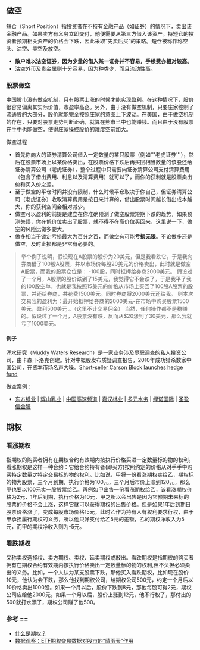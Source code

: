 ## 做空
短仓（Short Position）指投资者在不持有金融产品（如证券）的情况下，卖出该金融产品。如果卖方有义务立即交付，他便需要从第三方借入该资产。持短仓的投资者预期相关资产的价格会下跌，因此采取“先卖后买”的策略。短仓被称作称空头、沽空、卖空及放空。
* **散户难以沽空证券，因为少量的借入某一证券并不容易，手续费亦相对较高。**
* 沽空外币及贵金属则十分容易，因为种类少，而且流动性高。

### 股票做空
中国股市没有做空机制，只有股票上涨的时候才能实现盈利。在这种情况下，股价很容易偏离其实际价值，市盈率高企。另外，由于没有做空机制，只要庄家控制了流通股的大部分，股价就能完全按照庄家的意图上下波动。在美国，由于做空机制的存在，只要对股票走势判断正确，就算在熊市当中也能赚钱。而且由于没有股票在手中也能做空，使得庄家操控股价的难度空前加大。

做空过程
* 首先你向大的证券清算公司借入一定数量的某只股票（例如'''老虎证券'''），然后在股票市场上以某价格卖出，在股票价格下跌后再买回相当数量的该股还给证券清算公司（老虎证券），整个过程中只需要向证券清算公司支付清算费用（包含了借出费用、利息以及清算费用）就可以了，而你的获利就是股票卖出价和买入价之差。
* 至于做空的平仓时间并没有限制，什么时候平仓取决于你自己，但证券清算公司（老虎证券）收取清算费用是按日来计算的，借出股票时间越长借出成本越大，你的获利空间会相对减少。
* 做空可以盈利的前提是建立在你准确预测了做空股票短期下跌的趋势，如果预测失误，你在低价位卖出了股票，就不得不在高价位买回来，这里说一下，做空的风险比做多要大。
* 做多相当于锁定亏损最大为百分之百，而做空有可能<b>亏损无限</b>。不论做多还是做空，及时止损都是非常有必要的。

> 举个例子说明，假设现在A股票的股价为20美元，但是我看跌它，于是我向券商借了100股A股票，并以市场价每股20美元的价格卖出，此时就是做空A股票，而我的股票仓位是： -100股，同时抵押给券商2000美元。
> 假设过了一个月，A股票的股价跌到了15美元，我觉得它不会跌了，于是我平了我的100股空单，也就是我按照15美元的价格从市场上买回了100股A股票的股票，并还给券商，共花费1500美元。同时券商将2000美元还给我。
> 则本次交易我的盈利为：最开始抵押给券商的2000美元-在市场中购买股票1500美元，盈利500美元 。（这里不计交易佣金）
> 当然，任何操作都不是稳赚的。假设过了一个月，A股票没有跌，反而从$20涨到了30美元，那么我就亏了1000美元。

#### 例子
浑水研究（Muddy Waters Research）是一家业务涉及尽职调查的私人投资公司，由卡森·卜洛克创建。针对中概股发布质疑调查报告，2010年成功猎杀数家中国公司，在资本市场名声大噪。[Short-seller Carson Block launches hedge fund](https://www.reuters.com/article/us-funds-carsonblock-idUSKCN0V32EW)

做空案例：
* [东方纸业](https://zhuanlan.zhihu.com/p/121103747) | [辉山乳业](https://zhuanlan.zhihu.com/p/121150749) | [中国高速频道](https://zhuanlan.zhihu.com/p/122561684) | [嘉汉林业](https://zhuanlan.zhihu.com/p/123356972) | [多元水务](https://zhuanlan.zhihu.com/p/124297523) | [绿诺国际](https://zhuanlan.zhihu.com/p/124691108) | [圣盈信金服](https://zhuanlan.zhihu.com/p/125473792)

## 期权

### 看涨期权

指期权的购买者拥有在期权合约有效期内按执行价格买进一定数量标的物的权利。看涨期权是这样一种合约：它给合约持有者(即买方)按照约定的价格从对手手中购买特定数量之特定交易标的物的权利。比如说，甲将一份看涨期权卖给乙，期权标的物为股票，三个月到期，执行价格为100元，三个月后市价上涨到120元，那么甲也要以100元卖一股股票给乙。再例如甲出售一份看涨期权给乙，该看涨期权价格为2元，1年后到期，执行价格为10元，甲之所以会出售是因为它预期未来标的股票的价格不会上涨，这样它就可以获得期权的出售价格。但是如果1年后到期日股票价格涨了，变成每股市场价格15元，此时乙作为持有人有权利要求行权，由于甲承担履行期权的义务，所以他只好支付给乙5元的差额，乙的期权净收入为5元，而甲的期权净收入则为-5元。

### 看跌期权

又称卖权选择权、卖方期权、卖权、延卖期权或敲出。看跌期权是指期权的购买者拥有在期权合约有效期内按执行价格卖出一定数量标的物的权利,但不负担必须卖出的义务。比如，一个人认为某支股票下跌，那他买入看跌期权，比如现在股价10元，他认为会下跌，那么他找到期权公司，给期权公司500元，约定一个月后以10价格卖出1000股。如果一个月以后，股价下跌到8元，那他每股可得2元，期权公司应给他2000元。如果一个月以后，股价上涨到12元，他不行权了，那付出的500就打水漂了，期权公司赚了他500。

### 参考 ==
* [什么是期权？](https://xueqiu.com/5254622497/137159168)
* [数据观察：ETF期权交易数据对股市的“晴雨表”作用](http://www.cs.com.cn/zzsj/ttxw/201912/t20191220_6010481.html)
